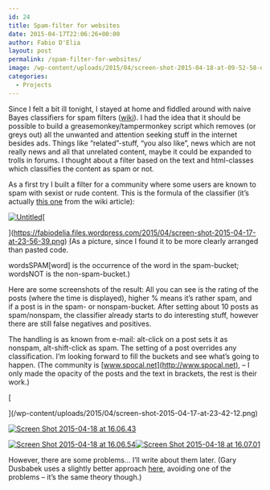 ```yaml
---
id: 24
title: Spam-filter for websites
date: 2015-04-17T22:06:26+00:00
author: Fabio D'Elia
layout: post
permalink: /spam-filter-for-websites/
image: /wp-content/uploads/2015/04/screen-shot-2015-04-18-at-09-52-58-e1429438422131.png
categories:
  - Projects
---
```

Since I felt a bit ill tonight, I stayed at home and fiddled around with naive Bayes classifiers for spam filters ([wiki](http://en.wikipedia.org/wiki/Naive_Bayes_spam_filtering)). I had the idea that it should be possible to build a greasemonkey/tampermonkey script which removes (or greys out) all the unwanted and attention seeking stuff in the internet besides ads. Things like &#8220;related&#8221;-stuff, &#8220;you also like&#8221;, news which are not really news and all that unrelated content, maybe it could be expanded to trolls in forums. I thought about a filter based on the text and html-classes which classifies the content as spam or not.

As a first try I built a filter for a community where some users are known to spam with sexist or rude content. This is the formula of the classifier (it&#8217;s actually [this one](http://en.wikipedia.org/wiki/Naive_Bayes_spam_filtering#Combining_individual_probabilities) from the wiki article):

[<img class="alignnone wp-image-57" src="/wp-content/uploads/2015/04/untitled.png" alt="Untitled" width="550" srcset="/wp-content/uploads/2015/04/untitled.png 1010w, /wp-content/uploads/2015/04/untitled-300x236.png 300w" sizes="(max-width: 1010px) 100vw, 1010px" />](/wp-content/uploads/2015/04/untitled.png)[
  
](https://fabiodelia.files.wordpress.com/2015/04/screen-shot-2015-04-17-at-23-56-39.png) <a style="color: #000000;" href="https://fabiodelia.files.wordpress.com/2015/04/screen-shot-2015-04-17-at-23-56-39.png">(</a>As a picture, since I found it to be more clearly arranged than pasted code.
  
wordsSPAM[word] is the occurrence of the word in the spam-bucket; wordsNOT is the non-spam-bucket.)

Here are some screenshots of the result: All you can see is the rating of the posts (where the time is displayed), higher % means it&#8217;s rather spam, and if a post is in the spam- or nonspam-bucket. After setting about 10 posts as spam/nonspam, the classifier already starts to do interesting stuff, however there are still false negatives and positives.
  
The handling is as known from e-mail: alt-click on a post sets it as nonspam, alt-shift-click as spam. The setting of a post overrides any classification. I&#8217;m looking forward to fill the buckets and see what&#8217;s going to happen. (The community is [www.spocal.net](http://www.spocal.net), &#8211; I only made the opacity of the posts and the text in brackets, the rest is their work.)

[
  
](/wp-content/uploads/2015/04/screen-shot-2015-04-17-at-23-42-12.png) 

[<img class="alignnone size-large wp-image-68" src="/wp-content/uploads/2015/04/screen-shot-2015-04-18-at-16-06-43.png?w=660" alt="Screen Shot 2015-04-18 at 16.06.43" width="660" height="787" srcset="/wp-content/uploads/2015/04/screen-shot-2015-04-18-at-16-06-43.png 1904w, /wp-content/uploads/2015/04/screen-shot-2015-04-18-at-16-06-43-252x300.png 252w, /wp-content/uploads/2015/04/screen-shot-2015-04-18-at-16-06-43-859x1024.png 859w" sizes="(max-width: 660px) 100vw, 660px" />](/wp-content/uploads/2015/04/screen-shot-2015-04-18-at-16-06-43.png)

[<img class="alignnone size-large wp-image-69" src="/wp-content/uploads/2015/04/screen-shot-2015-04-18-at-16-06-54.png?w=660" alt="Screen Shot 2015-04-18 at 16.06.54" width="660" height="787" srcset="/wp-content/uploads/2015/04/screen-shot-2015-04-18-at-16-06-54.png 1904w, /wp-content/uploads/2015/04/screen-shot-2015-04-18-at-16-06-54-252x300.png 252w, /wp-content/uploads/2015/04/screen-shot-2015-04-18-at-16-06-54-859x1024.png 859w" sizes="(max-width: 660px) 100vw, 660px" />](/wp-content/uploads/2015/04/screen-shot-2015-04-18-at-16-06-54.png)[<img class="alignnone size-large wp-image-70" src="/wp-content/uploads/2015/04/screen-shot-2015-04-18-at-16-07-01.png?w=660" alt="Screen Shot 2015-04-18 at 16.07.01" width="660" height="787" srcset="/wp-content/uploads/2015/04/screen-shot-2015-04-18-at-16-07-01.png 1904w, /wp-content/uploads/2015/04/screen-shot-2015-04-18-at-16-07-01-252x300.png 252w, /wp-content/uploads/2015/04/screen-shot-2015-04-18-at-16-07-01-859x1024.png 859w" sizes="(max-width: 660px) 100vw, 660px" />](/wp-content/uploads/2015/04/screen-shot-2015-04-18-at-16-07-01.png)

However, there are some problems&#8230; I&#8217;ll write about them later. (Gary Dusbabek uses a slightly better approach [here](http://www.dusbabek.org/~garyd/bayes/), avoiding one of the problems &#8211; it&#8217;s the same theory though.)